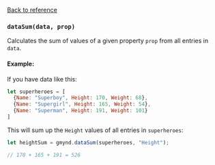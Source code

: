 [Back to reference](../README.md)

### `dataSum(data, prop)`

Calculates the sum of values of a given property `prop` from all entries in `data`.

#### Example:

If you have data like this:

```javascript
let superheroes = [
  {Name: "Superboy", Height: 170, Weight: 68},
  {Name: "Supergirl", Height: 165, Weight: 54},
  {Name: "Superman", Height: 191, Weight: 101}
]
```

This will sum up the `Height` values of all entries in `superheroes`:

```javascript
let heightSum = gmynd.dataSum(superheroes, "Height");

// 170 + 165 + 191 = 526
```
